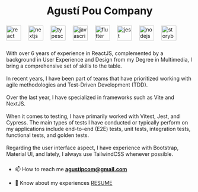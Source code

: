 <h1 align="center">Agustí Pou Company</h1>

###

<div align="left">
  <img src="https://cdn.jsdelivr.net/gh/devicons/devicon/icons/react/react-original.svg" height="40" alt="react logo"  />
  <img width="12" />
  <img src="https://cdn.jsdelivr.net/gh/devicons/devicon/icons/nextjs/nextjs-original.svg" height="40" alt="nextjs logo"  />
  <img width="12" />
  <img src="https://cdn.jsdelivr.net/gh/devicons/devicon/icons/typescript/typescript-original.svg" height="40" alt="typescript logo"  />
  <img width="12" />
  <img src="https://cdn.jsdelivr.net/gh/devicons/devicon/icons/javascript/javascript-original.svg" height="40" alt="javascript logo"  />
  <img width="12" />
  <img src="https://cdn.jsdelivr.net/gh/devicons/devicon/icons/flutter/flutter-original.svg" height="40" alt="flutter logo"  />
  <img width="12" />
  <img src="https://cdn.jsdelivr.net/gh/devicons/devicon/icons/jest/jest-plain.svg" height="40" alt="jest logo"  />
  <img width="12" />
  <img src="https://cdn.jsdelivr.net/gh/devicons/devicon/icons/nodejs/nodejs-original.svg" height="40" alt="nodejs logo"  />
  <img width="12" />
  <img src="https://cdn.jsdelivr.net/gh/devicons/devicon/icons/storybook/storybook-original.svg" height="40" alt="storybook logo"  />
</div>

###

<p align="left">With over 6 years of experience in ReactJS, complemented by a background in User Experience and Design from my Degree in Multimedia, I bring a comprehensive set of skills to the table.<br><br>In recent years, I have been part of teams that have prioritized working with agile methodologies and Test-Driven Development (TDD).<br><br>Over the last year, I have specialized in frameworks such as Vite and NextJS.<br><br>When it comes to testing, I have primarily worked with Vitest, Jest, and Cypress. The main types of tests I have conducted or typically perform on my applications include end-to-end (E2E) tests, unit tests, integration tests, functional tests, and golden tests.<br><br>Regarding the user interface aspect, I have experience with Bootstrap, Material UI, and lately, I always use TailwindCSS whenever possible.</p>

###

- 📫 How to reach me **agustipcom@gmail.com**

- 📄 Know about my experiences [RESUME](https://drive.google.com/file/d/1Rceq--dCXH4cLhcwPDyU5rDseAE6I34L/view?usp=drive_link)

  ###
